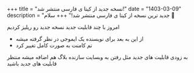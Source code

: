 +++
title = "نسخه جدید از کیتا ی فارسی منتشر شد!"
date = "1403-03-09"
description = "جدید ترین نسخه از کیتا ی فارسی منتشر شد!"
+++
سلام 👋 

امروز با چند قابلیت جدید نسخه جدید رو ریلیز کردیم

- از این به بعد برای نویسنده یک ایموجی در نظر گرفته میشه
- تم کامنت به صورت کامل تغییر کرد

به زودی قابلیت های جدید مثل رفتن به وبسایت سازنده بلاگ هم اضافه میشه منتظر قابلیت های جدید باشید